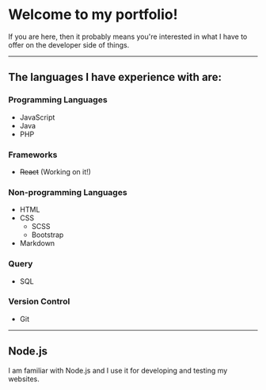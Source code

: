 # Welcome to my portfolio!
If you are here, then it probably means you're interested in what I have to offer on the developer side of things.

- - -

## The languages I have experience with are:
### Programming Languages
- JavaScript
- Java
- PHP

### Frameworks
- ~~React~~ (Working on it!)

### Non-programming Languages
- HTML
- CSS
  - SCSS
  - Bootstrap
- Markdown

### Query
- SQL

### Version Control
- Git

- - -

## Node.js
I am familiar with Node.js and I use it for developing and testing my websites.